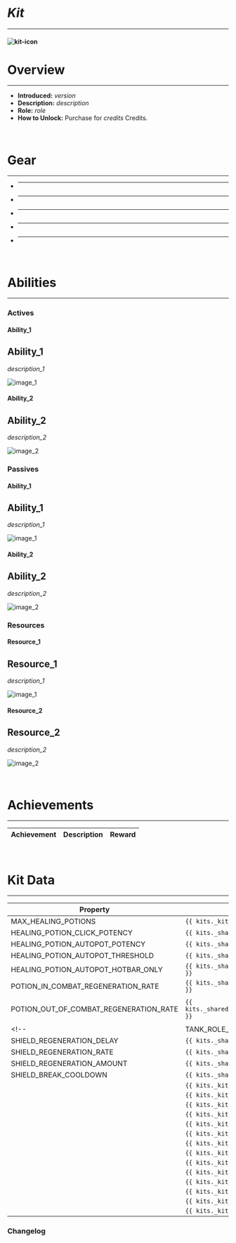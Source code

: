 <!-- replace _kit_ with the actual kit name -->

# _Kit_

---

#### ![_kit_-icon](../assets/icons/_kit_-icon.jpg)

# Overview

---

- **Introduced:** _version_
- **Description:** _description_
- **Role:** _role_
- **How to Unlock:** Purchase for _credits_ Credits.

<br />

# Gear

---

- ***
- ***
- ***
- ***
- ***

<br />

# Abilities

---

### Actives

<!-- tabs:start -->

#### **Ability_1**

## Ability_1

_description_1_

![_image_1_](../assets/kits/_kit_/_image_1_.jpg_)

#### **Ability_2**

## Ability_2

_description_2_

![_image_2_](../assets/kits/_kit_/_image_2_.jpg_)

<!-- tabs:end -->

### Passives

<!-- tabs:start -->

#### **Ability_1**

## Ability_1

_description_1_

![_image_1_](../assets/kits/_kit_/_image_1_.jpg_)

#### **Ability_2**

## Ability_2

_description_2_

![_image_2_](../assets/kits/_kit_/_image_2_.jpg_)

<!-- tabs:end -->

### Resources

<!-- tabs:start -->

#### **Resource_1**

## Resource_1

_description_1_

![_image_1_](../assets/kits/_kit_/_image_1_.jpg_)

#### **Resource_2**

## Resource_2

_description_2_

![_image_2_](../assets/kits/_kit_/_image_2_.jpg_)

<!-- tabs:end -->
<br />

# Achievements

---

<!-- prettier-ignore -->
| Achievement | Description | Reward |
| ----------- | ----------- | ------ |

<br />

# Kit Data

---

<!-- prettier-ignore -->
| Property | Value | Description |
|----------|-------|-------------|
| MAX_HEALING_POTIONS | `{{ kits._kit_.data.MAX_HEALING_POTIONS }}` | {{ kitDataSharedDescriptions.MAX_HEALING_POTIONS }} |
| HEALING_POTION_CLICK_POTENCY | `{{ kits._shared.data.HEALING_POTION_CLICK_POTENCY }}` | {{ kitDataSharedDescriptions.HEALING_POTION_CLICK_POTENCY }} |
| HEALING_POTION_AUTOPOT_POTENCY | `{{ kits._shared.data.HEALING_POTION_AUTOPOT_POTENCY }}` | {{ kitDataSharedDescriptions.HEALING_POTION_AUTOPOT_POTENCY }} |
| HEALING_POTION_AUTOPOT_THRESHOLD | `{{ kits._shared.data.HEALING_POTION_AUTOPOT_THRESHOLD }}` | {{ kitDataSharedDescriptions.HEALING_POTION_AUTOPOT_THRESHOLD }} |
| HEALING_POTION_AUTOPOT_HOTBAR_ONLY | `{{ kits._shared.data.HEALING_POTION_AUTOPOT_HOTBAR_ONLY }}` | {{ kitDataSharedDescriptions.HEALING_POTION_AUTOPOT_HOTBAR_ONLY }} |
| POTION_IN_COMBAT_REGENERATION_RATE | `{{ kits._shared.data.POTION_IN_COMBAT_REGENERATION_RATE }}` | {{ kitDataSharedDescriptions.POTION_IN_COMBAT_REGENERATION_RATE }} |
| POTION_OUT_OF_COMBAT_REGENERATION_RATE | `{{ kits._shared.data.POTION_OUT_OF_COMBAT_REGENERATION_RATE }}` | {{ kitDataSharedDescriptions.POTION_OUT_OF_COMBAT_REGENERATION_RATE }} |
<!-- | TANK_ROLE_KNOCKBACK_PERCENTAGE | `{{ kits._shared.data.TANK_ROLE_KNOCKBACK_PERCENTAGE }}` | {{ kitDataSharedDescriptions.TANK_ROLE_KNOCKBACK_PERCENTAGE }} |
| SHIELD_REGENERATION_DELAY | `{{ kits._shared.data.SHIELD_REGENERATION_DELAY }}` | {{ kitDataSharedDescriptions.SHIELD_REGENERATION_DELAY }} |
| SHIELD_REGENERATION_RATE | `{{ kits._shared.data.SHIELD_REGENERATION_RATE }}` | {{ kitDataSharedDescriptions.SHIELD_REGENERATION_RATE }} |
| SHIELD_REGENERATION_AMOUNT | `{{ kits._shared.data.SHIELD_REGENERATION_AMOUNT }}` | {{ kitDataSharedDescriptions.SHIELD_REGENERATION_AMOUNT }} |
| SHIELD_BREAK_COOLDOWN | `{{ kits._shared.data.SHIELD_BREAK_COOLDOWN }}` | {{ kitDataSharedDescriptions.SHIELD_BREAK_COOLDOWN }} | -->
| | `{{ kits._kit_.data. }}` | |
| | `{{ kits._kit_.data. }}` | |
| | `{{ kits._kit_.data. }}` | |
| | `{{ kits._kit_.data. }}` | |
| | `{{ kits._kit_.data. }}` | |
| | `{{ kits._kit_.data. }}` | |
| | `{{ kits._kit_.data. }}` | |
| | `{{ kits._kit_.data. }}` | |
| | `{{ kits._kit_.data. }}` | |
| | `{{ kits._kit_.data. }}` | |
| | `{{ kits._kit_.data. }}` | |
| | `{{ kits._kit_.data. }}` | |
| | `{{ kits._kit_.data. }}` | |
| | `{{ kits._kit_.data. }}` | |

### Changelog
